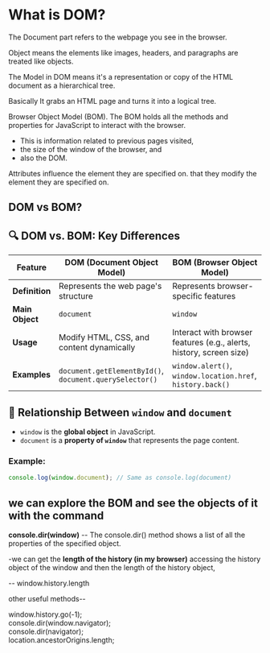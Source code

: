 # What is DOM?

The Document part refers to the webpage you see in the browser. 

Object means the elements like images, headers, and paragraphs are treated like objects.

The Model in DOM means it's a representation or copy of the HTML document as a hierarchical tree.

Basically It grabs an HTML page and turns it into a logical tree.

Browser Object Model (BOM). The BOM holds all the methods and properties for JavaScript to interact with the browser. 
- This is information related to previous pages visited, <br />
- the size of the window of the browser, and <br />
- also the DOM. <br />

Attributes influence the element they are specified on. that they modify the element they are specified on. <br />

## DOM vs BOM?

## 🔍 DOM vs. BOM: Key Differences

| Feature  | DOM (Document Object Model) | BOM (Browser Object Model) |
|----------|----------------------------|----------------------------|
| **Definition** | Represents the web page's structure | Represents browser-specific features |
| **Main Object** | `document` | `window` |
| **Usage** | Modify HTML, CSS, and content dynamically | Interact with browser features (e.g., alerts, history, screen size) |
| **Examples** | `document.getElementById()`, `document.querySelector()` | `window.alert()`, `window.location.href`, `history.back()` |

## 🔗 Relationship Between `window` and `document`
- `window` is the **global object** in JavaScript.
- `document` is a **property of `window`** that represents the page content.

### Example:
```js
console.log(window.document); // Same as console.log(document)
```

## we can explore the BOM and see the objects of it with the command 

**console.dir(window)** -- The console.dir() method shows a list of all the properties of the specified object.

-we can get the **length of the history (in my browser)** accessing the history object of the window and then the length of the history object, 

-- window.history.length

other useful methods--

window.history.go(-1);<br />
console.dir(window.navigator);<br />
console.dir(navigator);<br />
location.ancestorOrigins.length;<br />

